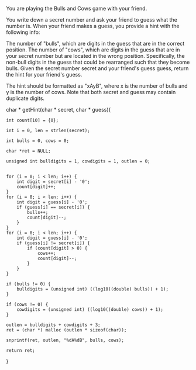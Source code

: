You are playing the Bulls and Cows game with your friend.

You write down a secret number and ask your friend to guess what the number is. When your friend makes a guess, you provide a hint with the following info:

The number of "bulls", which are digits in the guess that are in the correct position.
The number of "cows", which are digits in the guess that are in your secret number but are located in the wrong position. Specifically, the non-bull digits in the guess that could be rearranged such that they become bulls.
Given the secret number secret and your friend's guess guess, return the hint for your friend's guess.

The hint should be formatted as "xAyB", where x is the number of bulls and y is the number of cows. Note that both secret and guess may contain duplicate digits.


char * getHint(char * secret, char * guess){

    int count[10] = {0};
    
    int i = 0, len = strlen(secret);
    
    int bulls = 0, cows = 0;
    
    char *ret = NULL;
    
    unsigned int bulldigits = 1, cowdigits = 1, outlen = 0;
    

    for (i = 0; i < len; i++) {
        int digit = secret[i] - '0';
        count[digit]++;
    }
    for (i = 0; i < len; i++) {
        int digit = guess[i] - '0';
        if (guess[i] == secret[i]) {
            bulls++;
            count[digit]--;
        } 
    }
    for (i = 0; i < len; i++) {
        int digit = guess[i] - '0';
        if (guess[i] != secret[i]) {
            if (count[digit] > 0) {
                cows++;
                count[digit]--;
            }
        }
    }

    if (bulls != 0) {
        bulldigits = (unsigned int) ((log10((double) bulls)) + 1);
    }
    
    if (cows != 0) {
        cowdigits = (unsigned int) ((log10((double) cows)) + 1);
    }
    
    outlen = bulldigits + cowdigits + 3;
    ret = (char *) malloc (outlen * sizeof(char));
    
    snprintf(ret, outlen, "%dA%dB", bulls, cows);
    
    return ret;
}
